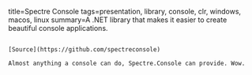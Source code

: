 title=Spectre Console
tags=presentation, library, console, clr, windows, macos, linux
summary=A .NET library that makes it easier to create beautiful console applications.
~~~~~~

[Source](https://github.com/spectreconsole)

Almost anything a console can do, Spectre.Console can provide. Wow.
